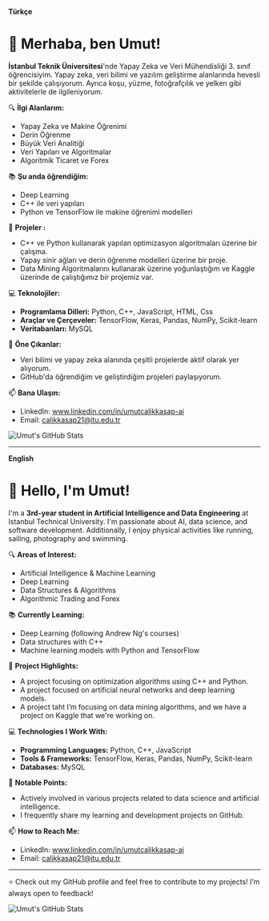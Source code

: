 **Türkçe**

# 👋 Merhaba, ben Umut!

**İstanbul Teknik Üniversitesi**'nde Yapay Zeka ve Veri Mühendisliği 3. sınıf öğrencisiyim. Yapay zeka, veri bilimi ve yazılım geliştirme alanlarında hevesli bir şekilde çalışıyorum. Ayrıca koşu, yüzme, fotoğrafçılık ve yelken gibi aktivitelerle de ilgileniyorum. 

🔍 **İlgi Alanlarım:**
- Yapay Zeka ve Makine Öğrenimi
- Derin Öğrenme
- Büyük Veri Analitiği
- Veri Yapıları ve Algoritmalar
- Algoritmik Ticaret ve Forex

📚 **Şu anda öğrendiğim:** 
- Deep Learning
- C++ ile veri yapıları
- Python ve TensorFlow ile makine öğrenimi modelleri

🚀 **Projeler :**
-  C++ ve Python kullanarak yapılan optimizasyon algoritmaları üzerine bir çalışma.
-  Yapay sinir ağları ve derin öğrenme modelleri üzerine bir proje.
-  Data Mining Algoritmalarını kullanarak üzerine yoğunlaştığım ve Kaggle üzerinde de çalıştığımız bir projemiz var.

💻 **Teknolojiler:**
- **Programlama Dilleri:** Python, C++, JavaScript, HTML, Css
- **Araçlar ve Çerçeveler:** TensorFlow, Keras, Pandas, NumPy, Scikit-learn
- **Veritabanları:** MySQL

🌟 **Öne Çıkanlar:**
- Veri bilimi ve yapay zeka alanında çeşitli projelerde aktif olarak yer alıyorum.
- GitHub'da öğrendiğim ve geliştirdiğim projeleri paylaşıyorum.

📫 **Bana Ulaşın:**
- LinkedIn: www.linkedin.com/in/umutcalikkasap-ai
- Email: calikkasap21@itu.edu.tr

![Umut's GitHub Stats](https://github-readme-stats.vercel.app/api?username=umutcalikkasap&show_icons=true&theme=radical)


-------------------------------------------------------------------------------------------



**English**

# 👋 Hello, I'm Umut!

I'm a **3rd-year student in Artificial Intelligence and Data Engineering** at Istanbul Technical University. I'm passionate about AI, data science, and software development. Additionally, I enjoy physical activities like running, sailing, photography and swimming.

🔍 **Areas of Interest:**
- Artificial Intelligence & Machine Learning
- Deep Learning
- Data Structures & Algorithms
- Algorithmic Trading and Forex

📚 **Currently Learning:** 
- Deep Learning (following Andrew Ng's courses)
- Data structures with C++
- Machine learning models with Python and TensorFlow

🚀 **Project Highlights:**
- A project focusing on optimization algorithms using C++ and Python.
- A project focused on artificial neural networks and deep learning models.
- A project taht I’m focusing on data mining algorithms, and we have a project on Kaggle that we're working on.

💻 **Technologies I Work With:**
- **Programming Languages:** Python, C++, JavaScript
- **Tools & Frameworks:** TensorFlow, Keras, Pandas, NumPy, Scikit-learn
- **Databases:** MySQL

🌟 **Notable Points:**
- Actively involved in various projects related to data science and artificial intelligence.
- I frequently share my learning and development projects on GitHub.

📫 **How to Reach Me:**
- LinkedIn: www.linkedin.com/in/umutcalikkasap-ai
- Email: calikkasap21@itu.edu.tr

---

⭐ Check out my GitHub profile and feel free to contribute to my projects! I’m always open to feedback!

![Umut's GitHub Stats](https://github-readme-stats.vercel.app/api?username=umutcalikkasap&show_icons=true&theme=radical)


